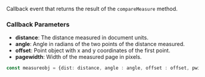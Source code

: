 Callback event that returns the result of the `compareMeasure` method.

### Callback Parameters
- **distance**: The distance measured in document units.
- **angle**: Angle in radians of the two points of the distance measured.
- **offset**: Point object with x and y coordinates of the first point.
- **pagewidth**: Width of the measured page in pixels.


```typescript
const measureobj = {dist: distance, angle : angle, offset : offset, pwidth : pagewidth, scaleinfo : scaleinfo};

```
